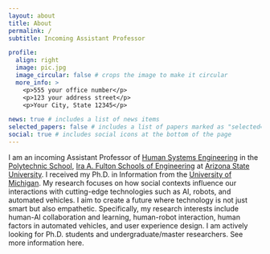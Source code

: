 ```yaml
---
layout: about
title: About
permalink: /
subtitle: Incoming Assistant Professor

profile:
  align: right
  image: pic.jpg
  image_circular: false # crops the image to make it circular
  more_info: >
    <p>555 your office number</p>
    <p>123 your address street</p>
    <p>Your City, State 12345</p>

news: true # includes a list of news items
selected_papers: false # includes a list of papers marked as "selected={true}"
social: true # includes social icons at the bottom of the page
---
```


I am an incoming Assistant Professor of [Human Systems Engineering](https://poly.engineering.asu.edu/hse/) in the [Polytechnic School](https://poly.engineering.asu.edu/), [Ira A. Fulton Schools of Engineering](https://engineering.asu.edu/) at [Arizona State University](https://www.asu.edu/). I received my Ph.D. in Information from the [University of Michigan](https://umich.edu/). My research focuses on how social contexts influence our interactions with cutting-edge technologies such as AI, robots, and automated vehicles. I aim to create a future where technology is not just smart but also empathetic. Specifically, my research interests include human-AI collaboration and learning, human-robot interaction, human factors in automated vehicles, and user experience design. I am actively looking for Ph.D. students and undergraduate/master researchers. See more information here.
